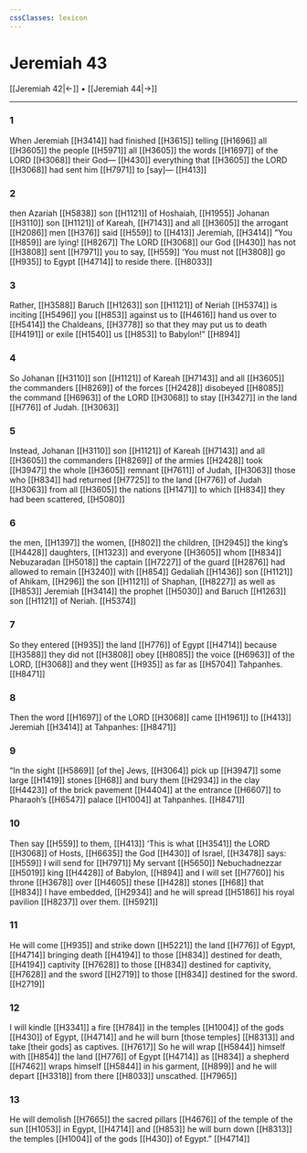 ```yaml
---
cssClasses: lexicon
---
```


# Jeremiah 43

[[Jeremiah 42|←]] • [[Jeremiah 44|→]]

---

### 1
When Jeremiah [[H3414]] had finished [[H3615]] telling [[H1696]] all [[H3605]] the people [[H5971]] all [[H3605]] the words [[H1697]] of the LORD [[H3068]] their God— [[H430]] everything that [[H3605]] the LORD [[H3068]] had sent him [[H7971]] to [say]— [[H413]]

### 2
then Azariah [[H5838]] son [[H1121]] of Hoshaiah, [[H1955]] Johanan [[H3110]] son [[H1121]] of Kareah, [[H7143]] and all [[H3605]] the arrogant [[H2086]] men [[H376]] said [[H559]] to [[H413]] Jeremiah, [[H3414]] “You [[H859]] are lying! [[H8267]] The LORD [[H3068]] our God [[H430]] has not [[H3808]] sent [[H7971]] you to say, [[H559]] ‘You must not [[H3808]] go [[H935]] to Egypt [[H4714]] to reside there. [[H8033]]

### 3
Rather, [[H3588]] Baruch [[H1263]] son [[H1121]] of Neriah [[H5374]] is inciting [[H5496]] you [[H853]] against us to [[H4616]] hand us over to [[H5414]] the Chaldeans, [[H3778]] so that they may put us to death [[H4191]] or exile [[H1540]] us [[H853]] to Babylon!” [[H894]]

### 4
So Johanan [[H3110]] son [[H1121]] of Kareah [[H7143]] and all [[H3605]] the commanders [[H8269]] of the forces [[H2428]] disobeyed [[H8085]] the command [[H6963]] of the LORD [[H3068]] to stay [[H3427]] in the land [[H776]] of Judah. [[H3063]]

### 5
Instead, Johanan [[H3110]] son [[H1121]] of Kareah [[H7143]] and all [[H3605]] the commanders [[H8269]] of the armies [[H2428]] took [[H3947]] the whole [[H3605]] remnant [[H7611]] of Judah, [[H3063]] those who [[H834]] had returned [[H7725]] to the land [[H776]] of Judah [[H3063]] from all [[H3605]] the nations [[H1471]] to which [[H834]] they had been scattered, [[H5080]]

### 6
the men, [[H1397]] the women, [[H802]] the children, [[H2945]] the king’s [[H4428]] daughters, [[H1323]] and everyone [[H3605]] whom [[H834]] Nebuzaradan [[H5018]] the captain [[H7227]] of the guard [[H2876]] had allowed to remain [[H3240]] with [[H854]] Gedaliah [[H1436]] son [[H1121]] of Ahikam, [[H296]] the son [[H1121]] of Shaphan, [[H8227]] as well as [[H853]] Jeremiah [[H3414]] the prophet [[H5030]] and Baruch [[H1263]] son [[H1121]] of Neriah. [[H5374]]

### 7
So they entered [[H935]] the land [[H776]] of Egypt [[H4714]] because [[H3588]] they did not [[H3808]] obey [[H8085]] the voice [[H6963]] of the LORD, [[H3068]] and they went [[H935]] as far as [[H5704]] Tahpanhes. [[H8471]]

### 8
Then the word [[H1697]] of the LORD [[H3068]] came [[H1961]] to [[H413]] Jeremiah [[H3414]] at Tahpanhes: [[H8471]]

### 9
“In the sight [[H5869]] [of the] Jews, [[H3064]] pick up [[H3947]] some large [[H1419]] stones [[H68]] and bury them [[H2934]] in the clay [[H4423]] of the brick pavement [[H4404]] at the entrance [[H6607]] to Pharaoh’s [[H6547]] palace [[H1004]] at Tahpanhes. [[H8471]]

### 10
Then say [[H559]] to them, [[H413]] ‘This is what [[H3541]] the LORD [[H3068]] of Hosts, [[H6635]] the God [[H430]] of Israel, [[H3478]] says: [[H559]] I will send for [[H7971]] My servant [[H5650]] Nebuchadnezzar [[H5019]] king [[H4428]] of Babylon, [[H894]] and I will set [[H7760]] his throne [[H3678]] over [[H4605]] these [[H428]] stones [[H68]] that [[H834]] I have embedded, [[H2934]] and he will spread [[H5186]] his royal pavilion [[H8237]] over them. [[H5921]]

### 11
He will come [[H935]] and strike down [[H5221]] the land [[H776]] of Egypt, [[H4714]] bringing death [[H4194]] to those [[H834]] destined for death, [[H4194]] captivity [[H7628]] to those [[H834]] destined for captivity, [[H7628]] and the sword [[H2719]] to those [[H834]] destined for the sword. [[H2719]]

### 12
I will kindle [[H3341]] a fire [[H784]] in the temples [[H1004]] of the gods [[H430]] of Egypt, [[H4714]] and he will burn [those temples] [[H8313]] and take [their gods] as captives. [[H7617]] So he will wrap [[H5844]] himself with [[H854]] the land [[H776]] of Egypt [[H4714]] as [[H834]] a shepherd [[H7462]] wraps himself [[H5844]] in his garment, [[H899]] and he will depart [[H3318]] from there [[H8033]] unscathed. [[H7965]]

### 13
He will demolish [[H7665]] the sacred pillars [[H4676]] of the temple of the sun [[H1053]] in Egypt, [[H4714]] and [[H853]] he will burn down [[H8313]] the temples [[H1004]] of the gods [[H430]] of Egypt.” [[H4714]]

